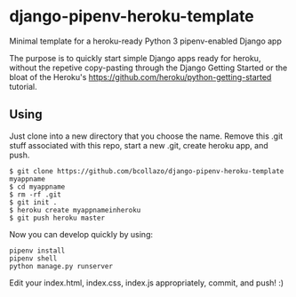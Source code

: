# django-pipenv-heroku-template
Minimal template for a heroku-ready Python 3 pipenv-enabled Django app

The purpose is to quickly start simple Django apps ready for heroku, without the repetive copy-pasting through the Django Getting Started or the bloat of the Heroku's https://github.com/heroku/python-getting-started tutorial.

## Using
Just clone into a new directory that you choose the name. Remove this .git stuff associated with this repo, start a new .git, create heroku app, and push.

```
$ git clone https://github.com/bcollazo/django-pipenv-heroku-template myappname
$ cd myappname
$ rm -rf .git
$ git init .
$ heroku create myappnameinheroku
$ git push heroku master
```

Now you can develop quickly by using:
```
pipenv install
pipenv shell
python manage.py runserver
```
Edit your index.html, index.css, index.js appropriately, commit, and push! :)